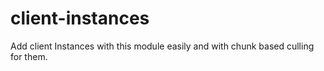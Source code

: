# client-instances
Add client Instances with this module easily and with chunk based culling for them.
